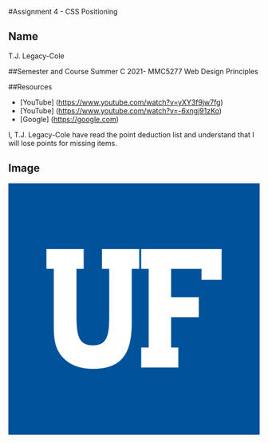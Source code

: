 #Assignment 4 - CSS Positioning
## Name
T.J. Legacy-Cole

##Semester and Course
Summer C 2021- MMC5277 Web Design Principles

##Resources
- [YouTube] (https://www.youtube.com/watch?v=yXY3f9jw7fg)
- [YouTube] (https://www.youtube.com/watch?v=-6xngj91zKo)
- [Google]  (https://google.com)

I, T.J. Legacy-Cole have read the point deduction list and understand that I will lose points for missing items.

## Image
![uflogo](images/uflogo.png)

